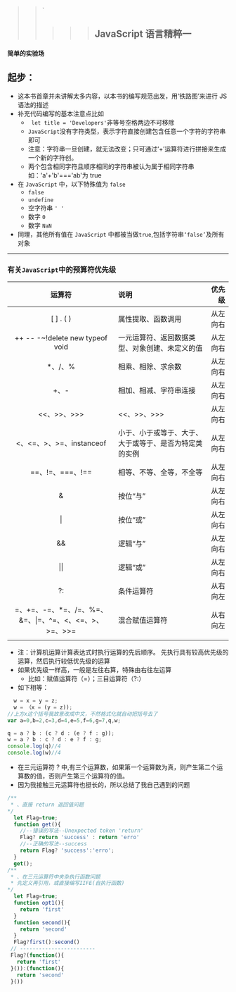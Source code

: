 > > `
> >
> > > > > ## JavaScript 语言精粹一

#### 简单的实验场

## 起步：

- 这本书首章并未讲解太多内容，以本书的编写规范出发，用‘铁路图’来进行 JS 语法的描述
- 补充代码编写的基本注意点比如
  - ` let title = 'Developers'`非等号空格两边不可移除
  - `JavaScript`没有字符类型，表示字符直接创建包含任意一个字符的字符串即可
  - 注意：字符串一旦创建，就无法改变；只可通过‘+’运算符进行拼接来生成一个新的字符创。
  - 两个包含相同字符且顺序相同的字符串被认为属于相同字符串如：'a'+'b'==='ab'为 true
- 在 `JavaScript` 中，以下特殊值为 `false`
  - `false`
  - `undefine`
  - 空字符串 `' '`
  - 数字 `0`
  - 数字 `NaN`
- 同理，其他所有值在 `JavaScript` 中都被当做`true`,包括字符串`‘false’`及所有对象

---

### 有关`JavaScript`中的预算符优先级

|                         运算符                         | 说明                                                   |   优先级 |
| :----------------------------------------------------: | :----------------------------------------------------- | -------: |
|                       [ ] . ( )                        | 属性提取、函数调用                                     | 从左向右 |
|            ++ -- -~!delete new typeof void             | 一元运算符、返回数据类型、对象创建、未定义的值         | 从左向右 |
|                        \*、/、%                        | 相乘、相除、求余数                                     | 从左向右 |
|                          +、-                          | 相加、相减、字符串连接                                 | 从左向右 |
|                      <<、>>、>>>                       | <<、>>、>>>                                            | 从左向右 |
|                <、<=、>、>=、instanceof                | 小于、小于或等于、大于、大于或等于、是否为特定类的实例 | 从左向右 |
|                    ==、!=、===、!==                    | 相等、不等、全等，不全等                               | 从左向右 |
|                           &                            | 按位“与”                                               | 从左向右 |
|                           \|                           | 按位“或”                                               | 从左向右 |
|                           &&                           | 逻辑“与”                                               | 从左向右 |
|                          \|\|                          | 逻辑“或”                                               | 从左向右 |
|                           ?:                           | 条件运算符                                             | 从右向左 |
| =、+=、-=、\*=、/=、%=、&=、\|=、^=、<、<=、>、>=、>>= | 混合赋值运算符                                         | 从右向左 |
|                                                        |                                                        |

- 注：计算机运算计算表达式时执行运算的先后顺序。 先执行具有较高优先级的运算，然后执行较低优先级的运算
- 如果优先级一样高，一般是左往右算，特殊由右往左运算
  - 比如：赋值运算符（=）；三目运算符（?:）
- 如下相等：

```javascript
  w = x = y = z;
  w = （x = (y = z));
//上方x这个括号我故意改成中文，不然格式化就自动把括号去了
var a=0,b=2,c=3,d=4,e=5,f=6,g=7,q,w;

q = a ? b : (c ? d : (e ? f : g));
w = a ? b : c ? d : e ? f : g;
console.log(q)//4
console.log(w)//4
```

- 在三元运算符 ? 中,有三个运算数，如果第一个运算数为真，则产生第二个运算数的值，否则产生第三个运算符的值。
- 因为我接触三元运算符也挺长的，所以总结了我自己遇到的问题

```javascript
/**
 * 、直接 return 返回值问题
*/
  let Flag=true;
  function get(){
    //--错误的写法--Unexpected token 'return'
    Flag? return 'success' : return 'erro'
    //--正确的写法--success
    return Flag? 'success':'erro';
  }
  get();
/**
 * 、在三元运算符中夹杂执行函数问题
 * 先定义再引用，或直接编写IIFE(自执行函数)
*/
  let Flag=true;
  function opt1(){
    return 'first'
  }
  function second(){
    return 'second'
  }
  Flag?first():second()
 // ------------------------
 Flag?(function(){
   return 'first'
 }()):(function(){
   return 'second'
 }())
```

